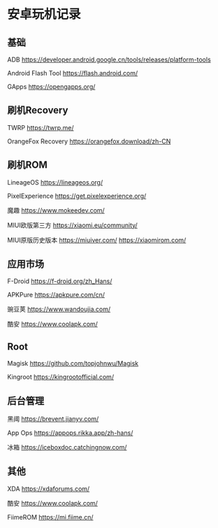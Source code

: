# 安卓玩机记录

## 基础

ADB https://developer.android.google.cn/tools/releases/platform-tools

Android Flash Tool https://flash.android.com/

GApps https://opengapps.org/

## 刷机Recovery

TWRP https://twrp.me/

OrangeFox Recovery https://orangefox.download/zh-CN

## 刷机ROM

LineageOS https://lineageos.org/

PixelExperience https://get.pixelexperience.org/

魔趣 https://www.mokeedev.com/

MIUI欧版第三方 https://xiaomi.eu/community/

MIUI原版历史版本 https://miuiver.com/  https://xiaomirom.com/

## 应用市场

F-Droid https://f-droid.org/zh_Hans/

APKPure https://apkpure.com/cn/

豌豆荚 https://www.wandoujia.com/

酷安 https://www.coolapk.com/

## Root

Magisk https://github.com/topjohnwu/Magisk

Kingroot https://kingrootofficial.com/

## 后台管理

黑阈 https://brevent.jianyv.com/

App Ops https://appops.rikka.app/zh-hans/

冰箱 https://iceboxdoc.catchingnow.com/

## 其他

XDA https://xdaforums.com/

酷安 https://www.coolapk.com/ 

FiimeROM https://mi.fiime.cn/
